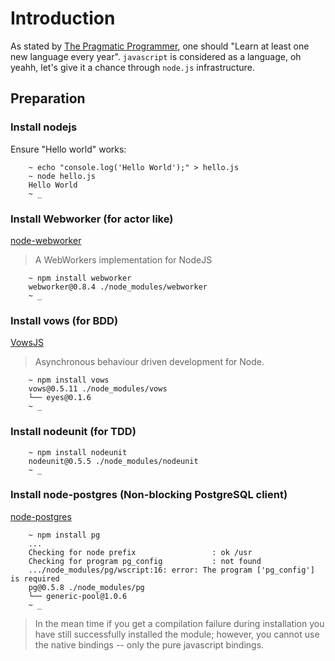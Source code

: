 # Introduction

As stated by [The Pragmatic Programmer](http://pragprog.com/refer/pragpub24/titles/tpp/the-pragmatic-programmer), 
one should "Learn at least one new language every year". `javascript` is considered as a language, oh yeahh, let's
give it a chance through `node.js` infrastructure.

## Preparation

### Install **nodejs**
 
Ensure "Hello world" works:

```shell
    ~ echo "console.log('Hello World');" > hello.js
    ~ node hello.js
    Hello World
    ~ _
```

### Install **Webworker** (for actor like)
  
[node-webworker](https://github.com/pgriess/node-webworker)

> A WebWorkers implementation for NodeJS


```shell
    ~ npm install webworker
    webworker@0.8.4 ./node_modules/webworker
    ~ _
```

### Install **vows** (for BDD)
  
[VowsJS](http://vowsjs.org/)

> Asynchronous behaviour driven development for Node.
  
```shell
    ~ npm install vows
    vows@0.5.11 ./node_modules/vows 
    └── eyes@0.1.6
    ~ _
```

### Install **nodeunit** (for TDD)

```shell
    ~ npm install nodeunit
    nodeunit@0.5.5 ./node_modules/nodeunit 
    ~ _ 
```

### Install **node-postgres** (Non-blocking PostgreSQL client)

[node-postgres](https://github.com/brianc/node-postgres)

```shell
    ~ npm install pg
    ...
    Checking for node prefix                 : ok /usr 
    Checking for program pg_config           : not found 
    .../node_modules/pg/wscript:16: error: The program ['pg_config'] is required
    pg@0.5.8 ./node_modules/pg 
    └── generic-pool@1.0.6
    ~ _
```

  > In the mean time if you get a compilation failure during installation you
  > have still successfully installed the module; however, you cannot use the
  > native bindings -- only the pure javascript bindings.